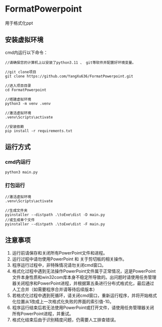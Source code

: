 # FormatPowerpoint

用于格式化ppt

## 安装虚拟环境

cmd内运行以下命令：

```none
//请确保您的计算机上以安装了python3.11 、 git等软件并配置好环境变量。

//git clone项目
git clone https://github.com/YangXu636/FormatPowerpoint.git

//进入项目目录
cd FormatPowerpoint

//搭建虚拟环境
python3 -m venv .venv

//激活虚拟环境
.venv\Scripts\activate

//安装依赖
pip install -r requirements.txt
```

## 运行方式

### cmd内运行

```none
python3 main.py
```

### 打包运行

```none
//激活虚拟环境
.venv\Scripts\activate

//生成文件夹
pyinstaller --distpath .\toExe\dist -D main.py
//或生成单个文件
pyinstaller --distpath .\toExe\dist -F main.py
```

## 注意事项

1. 运行前请保存和关闭所有PowerPoint文件和进程。
2. 运行过程中请勿使用PowerPoint 和 关于剪切板的相关操作。
3. 程序运行过程中，非特殊情况请勿关闭cmd窗口。
4. 格式化过程中遇到无法操作PowerPoint文件属于正常情况，这是PowerPoint文件本身性质和win32com库本身不稳定所导致的。出问题时请使用任务管理器关闭程序和PowerPoint进程，并根据第五条进行分布式格式化，最后通过人工合并（如需要程序合并请等待后续版本）
5. 若格式化过程中遇到死循环，请关闭cmd窗口，重新运行程序，并将开始格式化位置从1改成上一次格式化失败的界面的索引值-10。
6. 程序运行结束后若无法使用PowerPoint或打开文件，请使用任务管理器关闭所有PowerPoint进程，并重试。
7. 格式化结束后由于识别精度问题，仍需要人工排查错误。
